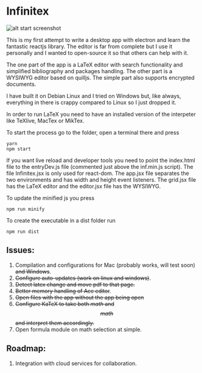 # Infinitex
![alt start screenshot](https://raw.githubusercontent.com/fetacore/Infinitex/master/infinitex.gif)

This is my first attempt to write a desktop app with electron and learn the fantastic reactjs library. The editor is far from complete but I use it personally and I wanted to open-source it so that others can help with it.

The one part of the app is a LaTeX editor with search functionality and simplified bibliography and packages handling. The other part is a WYSIWYG editor based on quilljs. The simple part also supports encrypted documents.

I have built it on Debian Linux and I tried on Windows but, like always, everything in there is crappy compared to Linux so I just dropped it.

In order to run LaTeX you need to have an installed version of the interpeter like TeXlive, MacTex or MikTex.

To start the process go to the folder, open a terminal there and press
```
yarn
npm start
```
If you want live reload and developer tools you need to point the index.html file to the entryDev.js file (commented just above the inf.min.js script).
The file Infinitex.jsx is only used for react-dom. The app.jsx file separates the two environments and has width and height event listeners.
The grid.jsx file has the LaTeX editor and the editor.jsx file has the WYSIWYG.


To update the minified js you press
```
npm run minify
```

To create the executable in a dist folder run
```
npm run dist
```

## Issues:
1. Compilation and configurations for Mac (probably works, will test soon) ~~and Windows~~.
2. ~~Configure auto-updates (work on linux and windows)~~.
3. ~~Detect latex change and move pdf to that page.~~
4. ~~Better memory handling of Ace editor~~.
5. ~~Open files with the app without the app being open~~
6. ~~Configure KaTeX to take both $math$ and $$math$$ and interpret them accordingly.~~
7. Open formula module on math selection at simple.

## Roadmap:
1. Integration with cloud services for collaboration.
